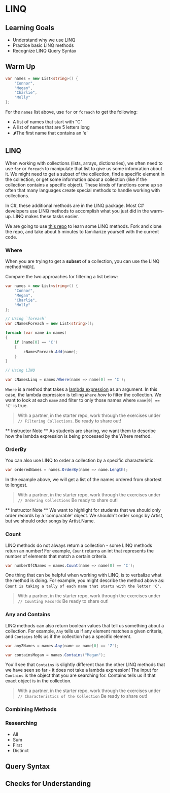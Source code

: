 # LINQ

## Learning Goals
* Understand why we use LINQ
* Practice basic LINQ methods
* Recognize LINQ Query Syntax

## Warm Up

```c#
var names = new List<string>() {
    "Connor",
    "Megan",
    "Charlie",
    "Molly"
};
```

For the `names` list above, use `for` or `foreach` to get the following:
* A list of names that start with "C"
* A list of names that are 5 letters long
* 🌶️The first name that contains an 'e'

## LINQ

When working with collections (lists, arrays, dictionaries), we often need to use `for` or `foreach` to manipulate that list to give us some infomration about it.  We might need to get a subset of the collection, find a specific element in the collection, or get some information _about_ a collection (like if the collection contains a specific object).  These kinds of functions come up so often that many languages create special methods to handle working with collections.

In C#, these additional methods are in the LINQ package.  Most C# developers use LINQ methods to accomplish what you just did in the warm-up.  LINQ makes these tasks easier.

We are going to use [this repo](https://github.com/turingschool-examples/Launch_LinqLesson) to learn some LINQ methods.  Fork and clone the repo, and take about 5 minutes to familiarize yourself with the current code.

### Where

When you are trying to get a **subset** of a collection, you can use the LINQ method `WHERE`.

Compare the two approaches for filtering a list below:

```c#
var names = new List<string>() {
    "Connor",
    "Megan",
    "Charlie",
    "Molly"
};

// Using `foreach`
var cNamesForeach = new List<string>();

foreach (var name in names)
{
    if (name[0] == 'C')
    {
        cNamesForeach.Add(name);
    }
}

// Using LINQ

var cNamesLinq = names.Where(name => name[0] == 'C');
```

`Where` is a method that takes a [lambda expression]() as an argument.  In this case, the lambda expression is telling `Where` _how_ to filter the collection.  We want to look at each `name` and filter to only those names where `name[0] == 'C'` is true.

> With a partner, in the starter repo, work through the exercises under `// Filtering Collections`.
> Be ready to share out!

** Instructor Note ** As students are sharing, we want them to describe how the lambda expression is being processed by the Where method. 

### OrderBy

You can also use LINQ to order a collection by a specific characteristic.

```c#
var orderedNames = names.OrderBy(name => name.Length);
```

In the example above, we will get a list of the names ordered from shortest to longest.

> With a partner, in the starter repo, work through the exercises under `// Ordering Collections`
> Be ready to share out!

** Instructor Note ** We want to highlight for students that we should only order records by a 'comparable' object.  We shouldn't order songs by Artist, but we should order songs by Artist.Name.

### Count

LINQ methods do not always return a collection - some LINQ methods return an number!  For example, `Count` returns an int that represents the number of elements that match a certain criteria.

```c#
var numberOfCNames = names.Count(name => name[0] == 'C');
```

One thing that can be helpful when working with LINQ, is to verbalize what the method is doing.  For example, you might describe the method above as: `Count is taking a tally of each name that starts with the letter 'C'`.

> With a partner, in the starter repo, work through the exercises under `// Counting Records`
> Be ready to share out!


### Any and Contains

LINQ methods can also return boolean values that tell us something about a collection.  For example, `Any` tells us if any element matches a given criteria, and `Contains` tells us if the collection has a specific element.

```c#
var anyZNames = names.Any(name => name[0] == 'Z');

var containsMegan = names.Contains("Megan");
```

You'll see that `Contains` is slightly different than the other LINQ methods that we have seen so far - it does not take a lambda expression!  The input for `Contains` is the object that you are searching for.  Contains tells us if that exact object is in the collection.

> With a partner, in the starter repo, work through the exercises under `// Characteristics of the Collection`
> Be ready to share out!

### Combining Methods

### Researching
* All
* Sum
* First
* Distinct

## Query Syntax

## Checks for Understanding
